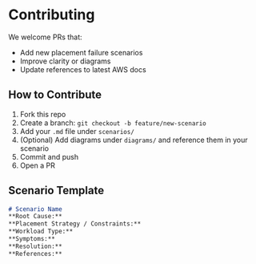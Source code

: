# Contributing

We welcome PRs that:
- Add new placement failure scenarios
- Improve clarity or diagrams
- Update references to latest AWS docs

## How to Contribute
1. Fork this repo
2. Create a branch: `git checkout -b feature/new-scenario`
3. Add your `.md` file under `scenarios/`
4. (Optional) Add diagrams under `diagrams/` and reference them in your scenario
5. Commit and push
6. Open a PR

## Scenario Template
```md
# Scenario Name
**Root Cause:**  
**Placement Strategy / Constraints:**  
**Workload Type:**  
**Symptoms:**  
**Resolution:**  
**References:**
